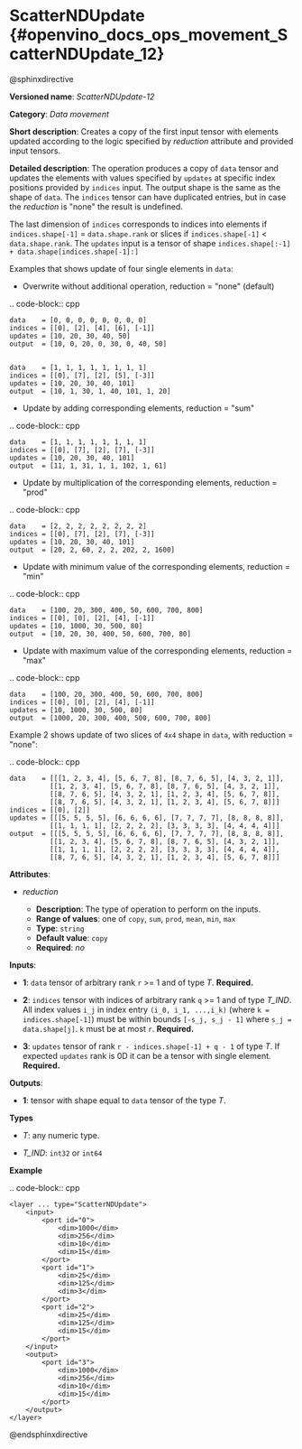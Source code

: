 # ScatterNDUpdate {#openvino_docs_ops_movement_ScatterNDUpdate_12}

@sphinxdirective

**Versioned name**: *ScatterNDUpdate-12*

**Category**: *Data movement*

**Short description**: Creates a copy of the first input tensor with elements updated according to the logic specified by *reduction* attribute and provided input tensors.

**Detailed description**: The operation produces a copy of ``data`` tensor and updates the elements with values specified
by ``updates`` at specific index positions provided by ``indices`` input. The output shape is the same as the shape of ``data``.
The ``indices`` tensor can have duplicated entries, but in case the *reduction* is "none" the result is undefined.

The last dimension of ``indices`` corresponds to indices into elements if ``indices.shape[-1]`` = ``data.shape.rank`` or slices
if ``indices.shape[-1]`` < ``data.shape.rank``.
The ``updates`` input is a tensor of shape ``indices.shape[:-1] + data.shape[indices.shape[-1]:]``

Examples that shows update of four single elements in ``data``:

- Overwrite without additional operation, reduction = "none" (default)

.. code-block:: cpp

    data    = [0, 0, 0, 0, 0, 0, 0, 0]
    indices = [[0], [2], [4], [6], [-1]]
    updates = [10, 20, 30, 40, 50]
    output  = [10, 0, 20, 0, 30, 0, 40, 50]


    data    = [1, 1, 1, 1, 1, 1, 1, 1]
    indices = [[0], [7], [2], [5], [-3]]
    updates = [10, 20, 30, 40, 101]
    output  = [10, 1, 30, 1, 40, 101, 1, 20]


- Update by adding corresponding elements, reduction = "sum"

.. code-block:: cpp

    data    = [1, 1, 1, 1, 1, 1, 1, 1]
    indices = [[0], [7], [2], [7], [-3]]
    updates = [10, 20, 30, 40, 101]
    output  = [11, 1, 31, 1, 1, 102, 1, 61]


- Update by multiplication of the corresponding elements, reduction = "prod"

.. code-block:: cpp

    data    = [2, 2, 2, 2, 2, 2, 2, 2]
    indices = [[0], [7], [2], [7], [-3]]
    updates = [10, 20, 30, 40, 101]
    output  = [20, 2, 60, 2, 2, 202, 2, 1600]


- Update with minimum value of the corresponding elements, reduction = "min"

.. code-block:: cpp

    data    = [100, 20, 300, 400, 50, 600, 700, 800]
    indices = [[0], [0], [2], [4], [-1]]
    updates = [10, 1000, 30, 500, 80]
    output  = [10, 20, 30, 400, 50, 600, 700, 80]

- Update with maximum value of the corresponding elements, reduction = "max"

.. code-block:: cpp

    data    = [100, 20, 300, 400, 50, 600, 700, 800]
    indices = [[0], [0], [2], [4], [-1]]
    updates = [10, 1000, 30, 500, 80]
    output  = [1000, 20, 300, 400, 500, 600, 700, 800]


Example 2 shows update of two slices of ``4x4`` shape in ``data``, with reduction = "none":

.. code-block:: cpp

    data    = [[[1, 2, 3, 4], [5, 6, 7, 8], [8, 7, 6, 5], [4, 3, 2, 1]],
              [[1, 2, 3, 4], [5, 6, 7, 8], [8, 7, 6, 5], [4, 3, 2, 1]],
              [[8, 7, 6, 5], [4, 3, 2, 1], [1, 2, 3, 4], [5, 6, 7, 8]],
              [[8, 7, 6, 5], [4, 3, 2, 1], [1, 2, 3, 4], [5, 6, 7, 8]]]
    indices = [[0], [2]]
    updates = [[[5, 5, 5, 5], [6, 6, 6, 6], [7, 7, 7, 7], [8, 8, 8, 8]],
              [[1, 1, 1, 1], [2, 2, 2, 2], [3, 3, 3, 3], [4, 4, 4, 4]]]
    output  = [[[5, 5, 5, 5], [6, 6, 6, 6], [7, 7, 7, 7], [8, 8, 8, 8]],
              [[1, 2, 3, 4], [5, 6, 7, 8], [8, 7, 6, 5], [4, 3, 2, 1]],
              [[1, 1, 1, 1], [2, 2, 2, 2], [3, 3, 3, 3], [4, 4, 4, 4]],
              [[8, 7, 6, 5], [4, 3, 2, 1], [1, 2, 3, 4], [5, 6, 7, 8]]]


**Attributes**:

* *reduction*

  * **Description**: The type of operation to perform on the inputs.
  * **Range of values**: one of ``copy``, ``sum``, ``prod``, ``mean``, ``min``, ``max``
  * **Type**: `string`
  * **Default value**: ``copy``
  * **Required**: *no*


**Inputs**:

*   **1**: ``data`` tensor of arbitrary rank ``r`` >= 1 and of type *T*. **Required.**

*   **2**: ``indices`` tensor with indices of arbitrary rank ``q`` >= 1 and of type *T_IND*. All index values ``i_j`` in index entry ``(i_0, i_1, ...,i_k)`` (where ``k = indices.shape[-1]``) must be within bounds ``[-s_j, s_j - 1]`` where ``s_j = data.shape[j]``. ``k`` must be at most ``r``. **Required.**

*   **3**: ``updates`` tensor of rank ``r - indices.shape[-1] + q - 1`` of type *T*. If expected ``updates`` rank is 0D it can be a tensor with single element. **Required.**

**Outputs**:

*   **1**: tensor with shape equal to ``data`` tensor of the type *T*.

**Types**

* *T*: any numeric type.

* *T_IND*: ``int32`` or ``int64``

**Example**

.. code-block:: cpp

    <layer ... type="ScatterNDUpdate">
        <input>
            <port id="0">
                <dim>1000</dim>
                <dim>256</dim>
                <dim>10</dim>
                <dim>15</dim>
            </port>
            <port id="1">
                <dim>25</dim>
                <dim>125</dim>
                <dim>3</dim>
            </port>
            <port id="2">
                <dim>25</dim>
                <dim>125</dim>
                <dim>15</dim>
            </port>
        </input>
        <output>
            <port id="3">
                <dim>1000</dim>
                <dim>256</dim>
                <dim>10</dim>
                <dim>15</dim>
            </port>
        </output>
    </layer>

@endsphinxdirective
